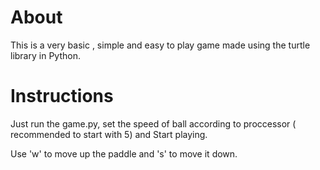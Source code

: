 # About

This is a very basic , simple and easy to play game made using the turtle library in Python.

# Instructions

Just run the game.py, set the speed of ball according to proccessor ( recommended to start with 5) and Start playing. 

Use 'w' to move up the paddle and 's' to move it down.
